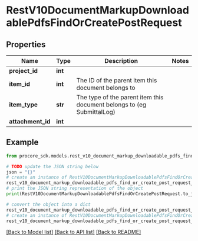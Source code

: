 # RestV10DocumentMarkupDownloadablePdfsFindOrCreatePostRequest


## Properties

Name | Type | Description | Notes
------------ | ------------- | ------------- | -------------
**project_id** | **int** |  | 
**item_id** | **int** | The ID of the parent item this document belongs to | 
**item_type** | **str** | The type of the parent item this document belongs to (eg SubmittalLog) | 
**attachment_id** | **int** |  | 

## Example

```python
from procore_sdk.models.rest_v10_document_markup_downloadable_pdfs_find_or_create_post_request import RestV10DocumentMarkupDownloadablePdfsFindOrCreatePostRequest

# TODO update the JSON string below
json = "{}"
# create an instance of RestV10DocumentMarkupDownloadablePdfsFindOrCreatePostRequest from a JSON string
rest_v10_document_markup_downloadable_pdfs_find_or_create_post_request_instance = RestV10DocumentMarkupDownloadablePdfsFindOrCreatePostRequest.from_json(json)
# print the JSON string representation of the object
print(RestV10DocumentMarkupDownloadablePdfsFindOrCreatePostRequest.to_json())

# convert the object into a dict
rest_v10_document_markup_downloadable_pdfs_find_or_create_post_request_dict = rest_v10_document_markup_downloadable_pdfs_find_or_create_post_request_instance.to_dict()
# create an instance of RestV10DocumentMarkupDownloadablePdfsFindOrCreatePostRequest from a dict
rest_v10_document_markup_downloadable_pdfs_find_or_create_post_request_from_dict = RestV10DocumentMarkupDownloadablePdfsFindOrCreatePostRequest.from_dict(rest_v10_document_markup_downloadable_pdfs_find_or_create_post_request_dict)
```
[[Back to Model list]](../README.md#documentation-for-models) [[Back to API list]](../README.md#documentation-for-api-endpoints) [[Back to README]](../README.md)


